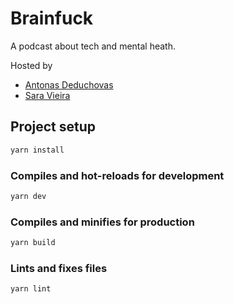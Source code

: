 # Brainfuck

A podcast about tech and mental heath.

Hosted by

- [Antonas Deduchovas](https://twitter.com/A_Deduchovas)
- [Sara Vieira](https://twitter.com/NikkitaFTW)

## Project setup

```sh
yarn install
```

### Compiles and hot-reloads for development

```sh
yarn dev
```

### Compiles and minifies for production

```sh
yarn build
```

### Lints and fixes files

```sh
yarn lint
```
